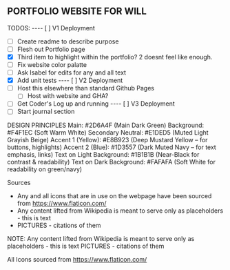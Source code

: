 ## PORTFOLIO WEBSITE FOR WILL

TODOS:
---- [ ] V1 Deployment
- [ ] Create readme to describe purpose
- [ ] Flesh out Portfolio page
- [X] Third item to highlight within the portfolio? 2 doesnt feel like enough.
- [ ] Fix website color palatte
- [ ] Ask Isabel for edits for any and all text
- [X] Add unit tests
---- [ ] V2 Deployment
- [ ] Host this elsewhere than standard Github Pages
    - [ ] Host with website and GHA?
- [ ] Get Coder's Log up and running
---- [ ] V3 Deployment
- [ ] Start journal section

DESIGN PRINCIPLES
Main: #2D6A4F (Main Dark Green)
Background: #F4F1EC (Soft Warm White)
Secondary Neutral: #E1DED5 (Muted Light Grayish Beige)
Accent 1 (Yellow): #E8B923 (Deep Mustard Yellow – for buttons, highlights)
Accent 2 (Blue): #1D3557 (Dark Muted Navy – for text emphasis, links)
Text on Light Background: #1B1B1B (Near-Black for contrast & readability)
Text on Dark Background: #FAFAFA (Soft White for readability on green/navy)

Sources
- Any and all icons that are in use on the webpage have been sourced from https://www.flaticon.com/
- Any content lifted from Wikipedia is meant to serve only as placeholders - this is text
- PICTURES - citations of them 

NOTE: Any content lifted from Wikipedia is meant to serve only as placeholders - this is text
PICTURES - citations of them 

All Icons sourced from https://www.flaticon.com/
